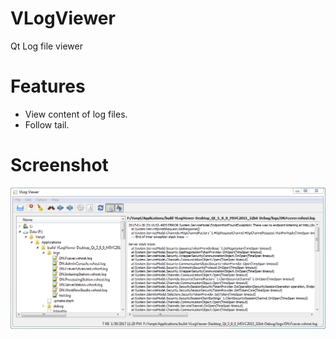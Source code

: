 # VLogViewer
Qt Log file viewer

# Features
- View content of log files.
- Follow tail.

# Screenshot
![Screenshot](https://github.com/televisionpham/VLogViewer/blob/master/screenshots/01.png)
